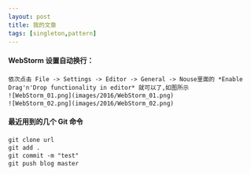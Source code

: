 ```yaml
---
layout: post
title: 我的文章
tags: [singleton,pattern]
---
```


#### WebStorm 设置自动换行：
    依次点击 File -> Settings -> Editor -> General -> Nouse里面的 *Enable Drag'n'Drop functionality in editor* 就可以了,如图所示
    ![WebStorm_01.png](images/2016/WebStorm_01.png)
    ![WebStorm_02.png](images/2016/WebStorm_02.png)


#### 最近用到的几个 Git 命令
    git clone url
    git add .
    git commit -m "test"
    git push blog master